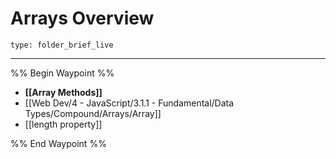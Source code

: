 # Arrays Overview
 
```ccard
type: folder_brief_live
```
 
---

%% Begin Waypoint %%
- **[[Array Methods]]**
- [[Web Dev/4 - JavaScript/3.1.1 - Fundamental/Data Types/Compound/Arrays/Array]]
- [[length property]]

%% End Waypoint %%